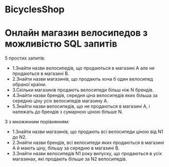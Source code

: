# BicyclesShop
# Онлайн магазин велосипедов з можливістю SQL запитів
5 простих запитів:
- 1.Знайти назви велосипедів, що продаються в магазині А але не продаються в магазині В.
- 2.Знайти назви магазинів, що продають хоча б один велосипед обраної країни.
- 3.Скільки магазинів продають велосипеди більш ніж N брендів.
- 4.Знайти назви брендів, середня ціна велосипедів яких більша за середню ціну усіх велосипедів магазину А.
- 5.Знайти назви велосипедів, що не продаються в магазині А, і належать до брендів з сумарною ціною більше N.

3 з множинним порівнянням:
- 1.Знайти назви магазинів, що продають всі велосипеди ціною від N1 до N2.
- 2.Знайти назви брендів, всі велосипеди яких продаються в магазині А й мають ціну, більшу за середню в магазині В.
- 3.Знайти назви велосипедів N1 року випуску, що продаються в усіх магазинах, які продають більше за N2 велосипедів.
